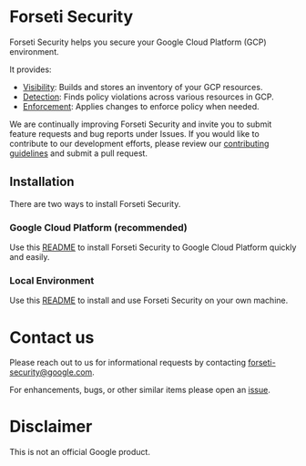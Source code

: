 # Forseti Security
Forseti Security helps you secure your Google Cloud Platform (GCP) environment. 

It provides:
* [Visibility](google/cloud/security/inventory/README.md): Builds and stores an inventory of your GCP resources.
* [Detection](google/cloud/security/scanner/README.md): Finds policy violations across various resources in GCP.
* [Enforcement](google/cloud/security/enforcer/README.md): Applies changes to enforce policy when needed.

We are continually improving Forseti Security and invite you to submit feature requests and bug reports under Issues. If you would like to contribute to our development efforts, please review our [contributing guidelines](/CONTRIBUTING.md) and submit a pull request.

## Installation
There are two ways to install Forseti Security.

### Google Cloud Platform (recommended)
Use this [README](/deployment-templates/README.md) to install
Forseti Security to Google Cloud Platform quickly and easily.

### Local Environment
Use this [README](/google/cloud/security/README.md) to install and use
Forseti Security on your own machine.

# Contact us
Please reach out to us for informational requests by contacting
[forseti-security@google.com](mailto:forseti-security@google.com).

For enhancements, bugs, or other similar items please open an
[issue](https://github.com/GoogleCloudPlatform/forseti-security/issues).

# Disclaimer
This is not an official Google product.
